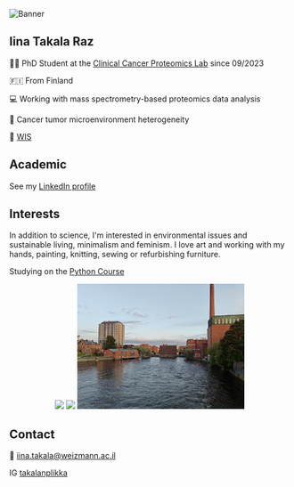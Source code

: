 
![Banner](https://github.com/iinaraz/iinaraz.github.io/raw/main/cesarea.jpg)

## Iina Takala Raz
👩‍🔬 PhD Student at the [Clinical Cancer Proteomics Lab](https://www.weizmann.ac.il/mcb/TGeiger/) since 09/2023

🇫🇮 From Finland

💻 Working with mass spectrometry-based proteomics data analysis

🧫 Cancer tumor microenvironment heterogeneity

🏫 [WIS](https://www.weizmann.ac.il/pages/)

## Academic
See my [LinkedIn profile](https://www.linkedin.com/in/iina-raz/)

## Interests
In addition to science, I'm interested in environmental issues and sustainable living, minimalism and feminism. I love art and working with my hands, painting, knitting, sewing or refurbishing furniture.

Studying on the [Python Course](https://szabgab.com/)

<p align="center">
<img src="/cows_field.jpg" width="300">
<img src="/me_and_moomin.jpg" width="300">
<img src="/tampere.jpg" width="300">
</p>

## Contact

📧 iina.takala@weizmann.ac.il

IG [takalanplikka](https://www.instagram.com/takalanplikka/)
